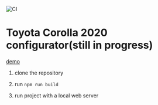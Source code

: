 ![CI](https://github.com/simti/webgl-toyota-configurator/workflows/CI/badge.svg)

# Toyota Corolla 2020 configurator(still in progress)

[demo](https://simti.github.io/webgl-toyota-configurator/)

1) clone the repository

2) run ``` npm run build ```

3) run project with a local web server
